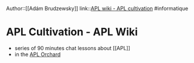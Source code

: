 Author::[[Adám Brudzewsky]]
link::[APL wiki - APL cultivation](https://aplwiki.com/wiki/APL_Cultivation)
#informatique 
# APL Cultivation - APL Wiki
 - series of 90 minutes chat lessons about [[APL]] 
 - in the [APL Orchard](apl.chat)